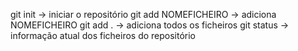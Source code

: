 git init                         -> iniciar o repositório
git add NOMEFICHEIRO             -> adiciona NOMEFICHEIRO
git add .                        -> adiciona todos os ficheiros
git status                       -> informação atual dos ficheiros do repositório